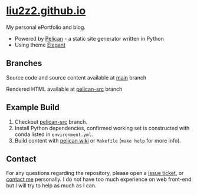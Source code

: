 # [liu2z2.github.io]((https://liu2z2.github.io/))

My personal ePortfolio and blog.
- Powered by [Pelican](https://blog.getpelican.com/) - a static site generator written in Python
- Using theme [Elegant](https://elegant.oncrashreboot.com/)

## Branches
Source code and source content available at [main](../../tree/main) branch

Rendered HTML available at [pelican-src](../../tree/pelican-src) branch

## Example Build
1. Checkout [pelican-src](../../tree/pelican-src) branch.
2. Install Python dependencies, confirmed working set is constructed with conda listed in `environment.yml`.
3. Build content with [pelican wiki](https://docs.getpelican.com/en/latest/publish.html) or `Makefile` (`make help` for more info).

## Contact
For any questions regarding the repository, please open a [issue ticket](../../issues/new), or [contact me](https://github.com/liu2z2) personally.
I do not have too much experience on web front-end but I will try to help as much as I can.
